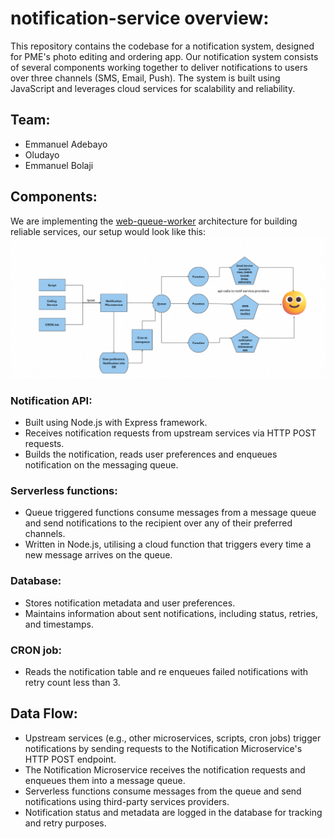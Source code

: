 # notification-service overview:
This repository contains the codebase for a notification system, designed for PME's photo editing and ordering app. Our notification system consists of several components working together to deliver notifications to users over three channels (SMS, Email, Push). The system is built using JavaScript and leverages cloud services for scalability and reliability.

## Team:
* Emmanuel Adebayo
* Oludayo
* Emmanuel Bolaji
  
## Components:
We are implementing the [web-queue-worker](https://learn.microsoft.com/en-us/azure/architecture/guide/architecture-styles/web-queue-worker) architecture for building reliable services, our setup would look like this:
![image](./Assets/architecture.png)

### Notification API:
* Built using Node.js with Express framework.
* Receives notification requests from upstream services via HTTP POST requests.
* Builds the notification, reads user preferences and enqueues notification on the messaging queue.
  
### Serverless functions:
* Queue triggered functions consume messages from a message queue and send notifications to the recipient over any of their preferred channels.
* Written in Node.js, utilising a cloud function that triggers every time a new message arrives on the queue.

### Database:
* Stores notification metadata and user preferences.
* Maintains information about sent notifications, including status, retries, and timestamps.

### CRON job:
* Reads the notification table and re enqueues failed notifications with retry count less than 3.

## Data Flow:
* Upstream services (e.g., other microservices, scripts, cron jobs) trigger notifications by sending requests to the Notification Microservice's HTTP POST endpoint.
* The Notification Microservice receives the notification requests and enqueues them into a message queue.
* Serverless functions  consume messages from the queue and send notifications using third-party services providers.
* Notification status and metadata are logged in the database for tracking and retry purposes.
